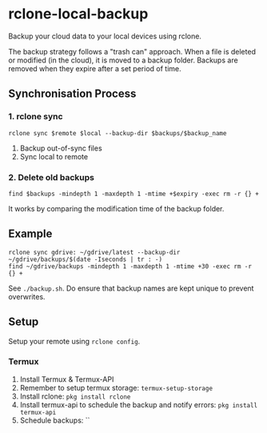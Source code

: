 # rclone-local-backup
Backup your cloud data to your local devices using rclone.

The backup strategy follows a "trash can" approach. When a file is deleted or modified (in the cloud), it is moved to a backup folder. Backups are removed when they expire after a set period of time.

## Synchronisation Process
### 1. rclone sync
```
rclone sync $remote $local --backup-dir $backups/$backup_name
```
1. Backup out-of-sync files
2. Sync local to remote
### 2. Delete old backups
```
find $backups -mindepth 1 -maxdepth 1 -mtime +$expiry -exec rm -r {} +
```
It works by comparing the modification time of the backup folder.

## Example
```
rclone sync gdrive: ~/gdrive/latest --backup-dir ~/gdrive/backups/$(date -Iseconds | tr : -)
find ~/gdrive/backups -mindepth 1 -maxdepth 1 -mtime +30 -exec rm -r {} +
```
See `./backup.sh`. Do ensure that backup names are kept unique to prevent overwrites.

## Setup
Setup your remote using `rclone config`.
### Termux
1. Install Termux & Termux-API
2. Remember to setup termux storage: `termux-setup-storage`
3. Install rclone: `pkg install rclone`
4. Install termux-api to schedule the backup and notify errors: `pkg install termux-api`
5. Schedule backups: ``